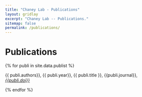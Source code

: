 ```yaml
---
title: "Chaney Lab - Publications"
layout: gridlay
excerpt: "Chaney Lab -- Publications."
sitemap: false
permalink: /publications/
---
```



# Publications

<!--## Highlights

{% assign number_printed = 0 %}
{% for publi in site.data.publist %}

{% assign even_odd = number_printed | modulo: 2 %}
{% if publi.highlight == 1 %}

{% if even_odd == 0 %}
<div class="row">
{% endif %}

<div class="col-sm-6 clearfix">
 <div class="well">
  <pubtit>{{ publi.title }}</pubtit>
  <img src="{{ site.url }}{{ site.baseurl }}/images/pubpic/{{ publi.image }}" class="img-responsive" width="33%" style="float: left" />
  <p>{{ publi.description }}</p>
  <p><em>{{ publi.authors }}</em></p>
  <p><strong><a href="{{ publi.link.url }}">{{ publi.link.display }}</a></strong></p>
  <p class="text-danger"><strong> {{ publi.news1 }}</strong></p>
  <p> {{ publi.news2 }}</p>
 </div>
</div>

{% assign number_printed = number_printed | plus: 1 %}

{% if even_odd == 1 %}
</div>
{% endif %}

{% endif %}
{% endfor %}

{% assign even_odd = number_printed | modulo: 2 %}
{% if even_odd == 1 %}
</div>
{% endif %}

<p> &nbsp; </p>
-->


<!--## Full List-->

{% for publi in site.data.publist %}

{{ publi.authors}}, {{ publi.year}}, {{ publi.title }}, {{publi.journal}}, <em><a href={{publi.doi}}>{{publi.doi}}<a></em>
  <!--{{ publi.title }}, {{ publi.year}} <br />
  <em>{{ publi.authors }} </em><br />-->

{% endfor %}

